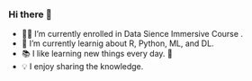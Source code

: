 ### Hi there 👋


- 👨‍🎓 I’m currently enrolled in Data Sience Immersive Course .
- 🌱 I’m currently learnig about R, Python, ML, and DL.
- :books: I like learning new things every day. :telescope:
- :bulb: I enjoy sharing the knowledge.


<!--
**M0hannad/M0hannad** is a ✨ _special_ ✨ repository because its `README.md` (this file) appears on your GitHub profile.
Here are some ideas to get you started:
- 🔭 I’m currently working on ...
- 🌱 I’m currently learning ...
- 👯 I’m looking to collaborate on ...
- 🤔 I’m looking for help with ...
- 💬 Ask me about ...
- 📫 How to reach me: ...
- 😄 Pronouns: ...
- ⚡ Fun fact: ...
-->

